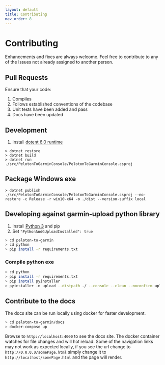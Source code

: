 ```yaml
---
layout: default
title: Contributing
nav_order: 8
---
```


# Contributing

Enhancements and fixes are always welcome. Feel free to contribute to any of the Issues not already assigned to another person.

## Pull Requests

Ensure that your code:

1. Compiles
1. Follows established conventions of the codebase
1. Unit tests have been added and pass
1. Docs have been updated

## Development

1. Install [dotent 6.0 runtime](https://dotnet.microsoft.com/download/dotnet/6.0/runtime)

```
> dotnet restore
> dotnet build
> dotnet run ./src/PelotonToGarminConsole/PelotonToGarminConsole.csproj
```

## Package Windows exe
```
> dotnet publish ./src/PelotonToGarminConsole/PelotonToGarminConsole.csproj --no-restore -c Release -r win10-x64 -o ./dist --version-suffix local
```

## Developing against garmin-upload python library

1. Install [Python 3](https://www.python.org/downloads/) and pip
1. Set `"PythonAndGUploadInstalled": true`

```bash
> cd peloton-to-garmin
> cd python
> pip install -r requirements.txt
```

### Compile python exe

``` bash
> cd python
> pip install -r requirements.txt
> pip install pyinstaller
> pyinstaller -n upload --distpath ./ --console --clean --noconfirm upload.py
```

## Contribute to the docs

The docs site can be run locally using docker for faster development.

```bash
> cd peloton-to-garmin/docs
> docker-compose up
```

Browse to `http://localhost:4000` to see the docs site. The docker container watches for file changes and will hot reload.  Some of the navigation links may not work as expected locally, if you see the url change to `http://0.0.0.0/somePage.html` simply change it to `http://localhost/somePage.html` and the page will render.
